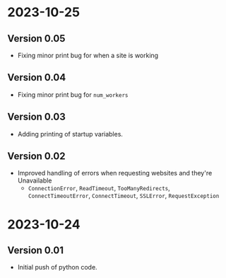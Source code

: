 # 2023-10-25
## Version 0.05
* Fixing minor print bug for when a site is working

## Version 0.04
* Fixing minor print bug for `num_workers`

## Version 0.03
* Adding printing of startup variables.

## Version 0.02
* Improved handling of errors when requesting websites and they're Unavailable
    * `ConnectionError`, `ReadTimeout`, `TooManyRedirects`, `ConnectTimeoutError`, `ConnectTimeout`, `SSLError`, `RequestException`

# 2023-10-24
## Version 0.01
* Initial push of python code.
